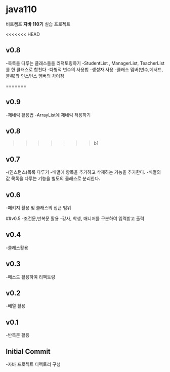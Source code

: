 # java110
비트캠프 **자바 110기** 실습 프로젝트 

<<<<<<< HEAD
## v0.8
-목록을 다루는 클래스들을 리팩토링하기
-StudentList , ManagerList, TeacherList 를 한 클래스로 합친다
-다형적 변수의 사용법
-생성자 사용
-클래스 멤버(변수,메서드,블록)와 인스턴스 멤버의 차이점

=======
## v0.9
-제네릭 활용법
-ArrayList에 제네릭 적용하기

## v0.8
>>>>>>> b1

## v0.7
-(인스턴스)목록 다루기
-배열에 항목을 추가하고 삭제하는 기능을 추가한다.
-배열의 값 목록을 다루는 기능을 별도의 클래스로 분리한다.


## v0.6
-패키지 활용 및 클래스의 접근 범위

##v0.5
-조건문,반복문 활용
-강사, 학생, 매니저를 구분하여 입력받고 출력

## v0.4
-클래스활용

## v0.3
-메소드 활용하여 리팩토링

## v0.2
-배열 활용

## v0.1
-반복문 활용

## Initial Commit
-자바 프로젝트 디렉토리 구성
